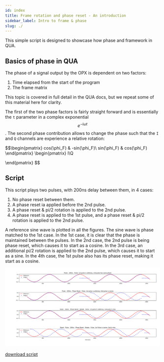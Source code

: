 ```yaml
---
id: index
title: Frame rotation and phase reset - An introduction 
sidebar_label: Intro to frame & phase
slug: ./
---
```


This simple script is designed to showcase how phase and framework in QUA.

## Basics of phase in QUA

The phase of a signal output by the OPX is dependent on two factors: 

1. Time elapsed from the start of the program
2. The frame matrix

This topic is covered in full detail in the QUA docs, but we repeat some of this material here
for clarity. 

The first of the two phase factors is fairly straight forward and is essentially the `t` parameter 
in a complex exponential $$e^{-i\omega t}$$. The second phase contribution allows to 
change the phase such that the `I` and `Q` channels are experience a relative rotation:

$$\begin{pmatrix}
cos(\phi_F) & -sin(\phi_F)\\ 
sin(\phi_F) & cos(\phi_F)
\end{pmatrix} \begin{pmatrix}
I\\Q 

\end{pmatrix}
$$

## Script

This script plays two pulses, with 200ns delay between them, in 4 cases:
1. No phase reset between them.
2. A phase reset ia applied before the 2nd pulse.
3. A phase reset & pi/2 rotation is applied to the 2nd pulse. 
4. A phase reset is applied to the 1st pulse, and a phase reset & pi/2 rotation is applied to the 2nd pulse.

A reference sine wave is plotted in all the figures. The sine wave is phase matched to the 1st case.
In the 1st case, it is clear that the phase is maintained between the pulses.
In the 2nd case, the 2nd pulse is being phase reset, which causes it to start as a cosine.
In the 3rd case, an additional pi/2 rotation is applied to the 2nd pulse, which causes it to start as a sine.
In the 4th case, the 1st pulse also has its phase reset, making it start as a cosine.

![frame_and_phase](frame_and_phase.png "frame_and_phase")

[download script](reset_phase_demo.py)
 
